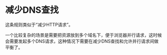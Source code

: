 # 减少DNS查找

这条规则类似于“减少HTTP请求”。

一个比较复杂的场景是需要把资源放到多个域名下，便于浏览器并行请求，这时候会需要发起多个DNS请求，这种情况下需要在减少DNS查找和允许并行请求间做平衡了。
